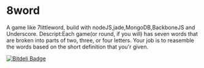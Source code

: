 # 8word

A game like  7littleword, build with nodeJS,jade,MongoDB,BackboneJS and Underscore.
Descript:Each game(or round, if you will) has seven words that are broken into parts of two, three, or four letters. Your job is to reasemble the words based on the short definition that you'r given.



[![Bitdeli Badge](https://d2weczhvl823v0.cloudfront.net/rogergui3000/8word/trend.png)](https://bitdeli.com/free "Bitdeli Badge")


